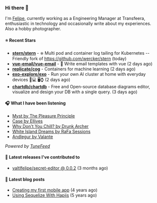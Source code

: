 ### Hi there 👋

I'm [Felipe](https://felipevm.com), currently working as a Engineering Manager at Transfeera, enthusiastic in technology and occasionally write about my experiences. Also a hobby photographer.

#### ⭐ Recent Stars
- **[stern/stern](https://github.com/stern/stern)** - ⎈ Multi pod and container log tailing for Kubernetes -- Friendly fork of https://github.com/wercker/stern (today)
- **[vue-email/vue-email](https://github.com/vue-email/vue-email)** - 💌 Write email templates with vue (2 days ago)
- **[replicate/cog](https://github.com/replicate/cog)** - Containers for machine learning (2 days ago)
- **[exo-explore/exo](https://github.com/exo-explore/exo)** - Run your own AI cluster at home with everyday devices 📱💻 🖥️⌚ (2 days ago)
- **[chartdb/chartdb](https://github.com/chartdb/chartdb)** - Free and Open-source database diagrams editor, visualize and design your DB with a single query. (3 days ago)

#### 🎧 What I have been listening
- [Myst by The Pleasure Principle](https://open.spotify.com/track/3v5wI6MHWu2YMB1lnetBkW)
- [Case by Ellives](https://open.spotify.com/track/6MslE26xADXyx7CSCBUbUF)
- [Why Don&#39;t You Chill? by Drunk Archer](https://open.spotify.com/track/2oAqJqtPyPrIMaK1tD8UWI)
- [White Island Dreams by RaFa Sessions](https://open.spotify.com/track/2y3gu3ivDq430JRX7eGcEv)
- [Andlegur by Valante](https://open.spotify.com/track/3RppF12Ss8vEnqA5y5gjRM)

_Powered by [TuneFeed](https://tunefeed.app?ref=valtlfelipe-gh-profile)_ 

#### 🚀 Latest releases I've contributed to


- [valtlfelipe/secret-editor @ 0.0.2](https://github.com/valtlfelipe/secret-editor/releases/tag/0.0.2) (3 months ago)

#### 📄 Latest blog posts
- [Creating my first mobile app](https://felipevm.com/posts/creating-my-first-mobile-app/) (4 years ago)
- [Using Sequelize With Hapijs](https://felipevm.com/posts/using-sequelize-with-hapijs/) (5 years ago)
